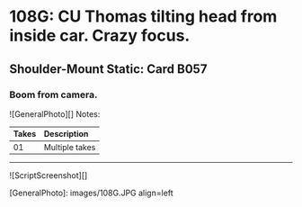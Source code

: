 # 108G: CU Thomas tilting head from inside car. Crazy focus.

## Shoulder-Mount Static: Card B057

### Boom from camera.

![GeneralPhoto][]
Notes: 

| Takes | Description |
|:---|:----|
| 01 | Multiple takes |

----

![ScriptScreenshot][]


[GeneralPhoto]:  images/108G.JPG align=left
